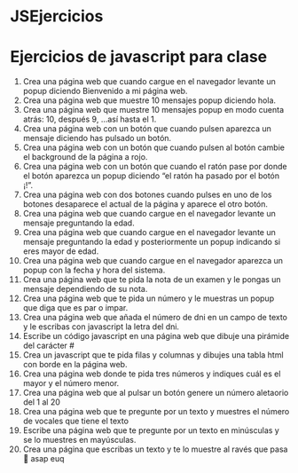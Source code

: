 # JSEjercicios

# Ejercicios de javascript para clase

1. Crea una página web que cuando cargue en el navegador levante un popup diciendo
Bienvenido a mi página web.
2. Crea una página web que muestre 10 mensajes popup diciendo hola.
3. Crea una página web que muestre 10 mensajes popup en modo cuenta atrás: 10,
después 9, ...así hasta el 1.
4. Crea una página web con un botón que cuando pulsen aparezca un mensaje diciendo
has pulsado un botón.
5. Crea una página web con un botón que cuando pulsen al botón cambie el background
de la página a rojo.
6. Crea una página web con un botón que cuando el ratón pase por donde el botón
aparezca un popup diciendo “el ratón ha pasado por el botón ¡!”.
7. Crea una página web con dos botones cuando pulses en uno de los botones
desaparece el actual de la página y aparece el otro botón.
8. Crea una página web que cuando cargue en el navegador levante un mensaje
preguntando la edad.
9. Crea una página web que cuando cargue en el navegador levante un mensaje
preguntando la edad y posteriormente un popup indicando si eres mayor de edad.
10. Crea una página web que cuando cargue en el navegador aparezca un popup con la
fecha y hora del sistema.
11. Crea una página web que te pida la nota de un examen y le pongas un mensaje
dependiendo de su nota.
12. Crea una página web que te pida un número y le muestras un popup que diga que es
par o impar.
13. Crea una página web que añada el número de dni en un campo de texto y le escribas
con javascript la letra del dni.
14. Escribe un código javascript en una página web que dibuje una pirámide del carácter #
15. Crea un javascript que te pida filas y columnas y dibujes una tabla html con borde en la
página web.
16. Crea una página web donde te pida tres números y indiques cuál es el mayor y el
número menor.
17. Crea una página web que al pulsar un botón genere un número aletaorio del 1 al 20
18. Crea una página web que te pregunte por un texto y muestres el número de vocales
que tiene el texto
19. Escribe una página web que te pregunte por un texto en minúsculas y se lo muestres
en mayúsculas.
20. Crea una página que escribas un texto y te lo muestre al ravés que pasa  asap euq
